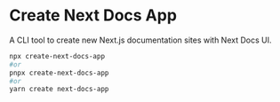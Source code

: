 # Create Next Docs App

A CLI tool to create new Next.js documentation sites with Next Docs UI.

```bash
npx create-next-docs-app
#or
pnpx create-next-docs-app
#or
yarn create next-docs-app
```
